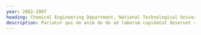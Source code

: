 ```yaml
---
year: 2002-2007
heading: Chemical Engineering Department, National Technological University of Roma, Italy
description: Pariatur qui do anim do do ad laborum cupidatat deserunt reprehenderit.
---
```

